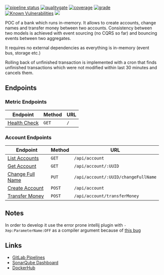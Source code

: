 [![pipeline status](https://gitlab.com/kamilgregorczyk/event-sourced-bank/badges/master/pipeline.svg)](https://gitlab.com/kamilgregorczyk/event-sourced-bank/pipelines)
[![qualitygate](https://sonarcloud.io/api/project_badges/measure?project=kamilgregorczyk_event-sourced-bank&metric=alert_status)](https://sonarcloud.io/dashboard?id=kamilgregorczyk_event-sourced-bank)
[![coverage](https://sonarcloud.io/api/project_badges/measure?project=kamilgregorczyk_event-sourced-bank&metric=coverage)](https://sonarcloud.io/dashboard?id=kamilgregorczyk_event-sourced-bank)
[![grade](https://sonarcloud.io/api/project_badges/measure?project=kamilgregorczyk_event-sourced-bank&metric=reliability_rating)](https://sonarcloud.io/dashboard?id=kamilgregorczyk_event-sourced-bank)
[![Known Vulnerabilities](https://snyk.io/test/github/kamilgregorczyk/event-sourced-bank/badge.svg?targetFile=pom.xml)](https://snyk.io/test/github/kamilgregorczyk/event-sourced-bank?targetFile=pom.xml)
[![](https://images.microbadger.com/badges/commit/uniqe15/event-sourced-bank.svg)](https://microbadger.com/images/uniqe15/event-sourced-bank "Microbadger")

POC of a bank which runs in-memory. It allows to create accounts, change names and transfer money between two accounts. Consistency between two models is  achieved with event sourcing (no CQRS so far) and bouncing events between two aggregates.

It requires no external dependencies as everything is in-memory (event bus, storage etc.)

Rolling back of unfinished transaction is implemented with a cron that finds unfinished transactions which were not modified within last 30 minutes and cancels them.

## Endpoints
### Metric Endpoints

| Endpoint                           | Method | URL |
|------------------------------------|--------|-----|
| [Health Check](doc/healthcheck.md) | `GET`  | `/` |

### Account Endpoints

| Endpoint                                  | Method | URL                                 |
|-------------------------------------------|--------|-------------------------------------|
| [List Accounts](doc/listaccounts.md)      | `GET`  | `/api/account`                      |
| [Get Account](doc/getaccount.md)          | `GET`  | `/api/account/:UUID`                |
| [Change Full Name](doc/changefullname.md) | `PUT`  | `/api/account/:UUID/changeFullName` |
| [Create Account](doc/createaccount.md)    | `POST` | `/api/account`                      |
| [Transfer Money](doc/transfermoney.md)    | `POST` | `/api/account/transferMoney`        |

## Notes

In order to develop it use the error prone intellij plugin with `-Xep:ParameterName:OFF` 
as a compiler argument because of [this bug](https://github.com/google/error-prone/issues/780)

## Links

* [GitLab Pipelines](https://gitlab.com/kamilgregorczyk/event-sourced-bank/pipelines)
* [SonarQube Dashboard](https://sonarcloud.io/dashboard?id=kamilgregorczyk_event-sourced-bank)
* [DockerHub](https://cloud.docker.com/u/uniqe15/repository/docker/uniqe15/event-sourced-bank)
